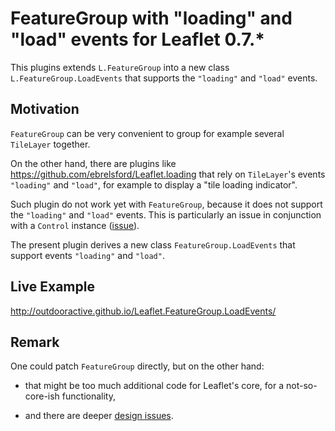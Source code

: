 # FeatureGroup with "loading" and "load" events for Leaflet 0.7.*

This plugins extends `L.FeatureGroup` into a new class
`L.FeatureGroup.LoadEvents` that supports the `"loading"` and `"load"`
events.

## Motivation

`FeatureGroup` can be very convenient to group for example several
`TileLayer` together.

On the other hand, there are plugins like
https://github.com/ebrelsford/Leaflet.loading that rely on `TileLayer`'s
events `"loading"` and `"load"`, for example to display a "tile loading indicator".

Such plugin do not work yet with `FeatureGroup`, because it does not
support the `"loading"` and `"load"` events. This is particularly an
issue in conjunction with a `Control` instance
([issue](https://github.com/Leaflet/Leaflet/pull/4530#issuecomment-216559206)).

The present plugin derives a new class `FeatureGroup.LoadEvents` that
support events `"loading"` and `"load"`.

## Live Example

http://outdooractive.github.io/Leaflet.FeatureGroup.LoadEvents/

## Remark

One could patch `FeatureGroup` directly, but on the other hand:

 * that might be too much additional code for Leaflet's core, for a
not-so-core-ish functionality,

 * and there are deeper [design issues](https://github.com/Leaflet/Leaflet/pull/4530#issuecomment-216519169).
